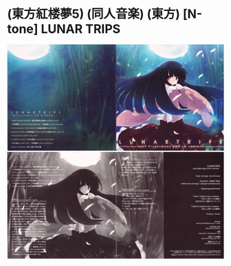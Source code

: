 # (東方紅楼夢5) (同人音楽) (東方) [N-tone] LUNAR TRIPS


<div align="center">
  <img height="" src="https://raw.githubusercontent.com/Pleniluner/N-tone_LUNAR_TRIPS/refs/heads/main/BK/Image0001.JPG"  />
</div>
<div align="center">
  <img height="" src="https://raw.githubusercontent.com/Pleniluner/N-tone_LUNAR_TRIPS/refs/heads/main/BK/Image0002.JPG"  />
</div>
